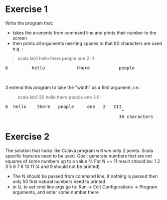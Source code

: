 # Exercise 1
Write the program that:
 - takes the aruments from command line and prints their number to the screen
 - then prints all arguments nserting spaces to that 80 characters are used
e.g. :

> scala lab1 hello there people one 2 III
<pre>
6         hello            there           people           one        2          III
                                                                                     ^
                                                                                    80 characters
</pre>
  3 extend this program to take the "width" as a first argument, i.e.:
> scala lab1  30 hello there people one 2 III
<pre>
6  hello    there   people     one   2   III
                                            ^
                                           30 characters
</pre>

# Exercise 2
The solution that looks like C/Java program will win only 2 points. Scala specific features need to be used.
Goal: generate numbers that are not squares of some numbers up to a value N. For N == 11 result should be:
1 2 3 5 6 7 8 10 11 (4 and 9 should not be printed) 
- The N should be passed from command line, if nothing is passed then only 50 first natural numbers need to printed
- in IJ, to set cmd line args go to: 
Run -> Edit Configurations -> Program arguments, and enter some number there
